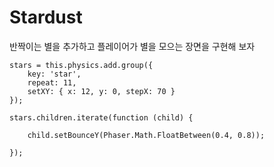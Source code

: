 # Stardust
반짝이는 별을 추가하고 플레이어가 별을 모으는 장면을 구현해 보자
```
stars = this.physics.add.group({
    key: 'star',
    repeat: 11,
    setXY: { x: 12, y: 0, stepX: 70 }
});

stars.children.iterate(function (child) {

    child.setBounceY(Phaser.Math.FloatBetween(0.4, 0.8));

});
```